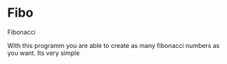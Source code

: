 # Fibo
Fibonacci

With this programm you are able to create as many fibonacci numbers as you want.
Its very simple